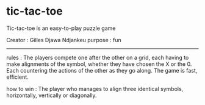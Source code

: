 # tic-tac-toe
Tic-tac-toe is an easy-to-play puzzle game

Creator : Gilles Djawa Ndjankeu
purpose : fun

<hr>
rules : The players compete one after the other on a grid, each having to make alignments of the symbol, whether they have chosen the X or the 0. Each countering the actions of the other as they go along. The game is fast, efficient.


how to win : The player who manages to align three identical symbols, horizontally, vertically or diagonally.
